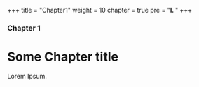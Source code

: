 +++
title = "Chapter1"
weight = 10
chapter = true
pre = "<b>I. </b>"
+++

### Chapter 1

# Some Chapter title

Lorem Ipsum.